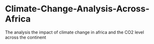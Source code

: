 # Climate-Change-Analysis-Across-Africa
 The analysis the impact of climate change in africa and the CO2 level across the continent 
